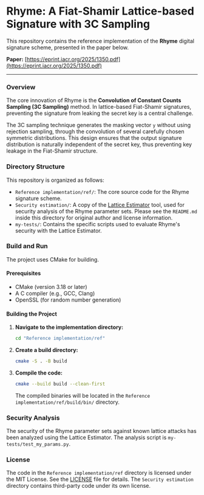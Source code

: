 # Rhyme: A Fiat-Shamir Lattice-based Signature with 3C Sampling

This repository contains the reference implementation of the **Rhyme** digital signature scheme, presented in the paper below.

**Paper:** [https://eprint.iacr.org/2025/1350.pdf](https://eprint.iacr.org/2025/1350.pdf)

---

### Overview

The core innovation of Rhyme is the **Convolution of Constant Counts Sampling (3C Sampling)** method. In lattice-based Fiat-Shamir signatures, preventing the signature from leaking the secret key is a central challenge.

The 3C sampling technique generates the masking vector `y` without using rejection sampling, through the convolution of several carefully chosen symmetric distributions. This design ensures that the output signature distribution is naturally independent of the secret key, thus preventing key leakage in the Fiat-Shamir structure.

### Directory Structure

This repository is organized as follows:

-   `Reference implementation/ref/`: The core source code for the Rhyme signature scheme.
-   `Security estimation/`: A copy of the [Lattice Estimator](https://github.com/malb/lattice-estimator) tool, used for security analysis of the Rhyme parameter sets. Please see the `README.md` inside this directory for original author and license information.
-   `my-tests/`: Contains the specific scripts used to evaluate Rhyme's security with the Lattice Estimator.

### Build and Run

The project uses CMake for building.

#### Prerequisites

-   CMake (version 3.18 or later)
-   A C compiler (e.g., GCC, Clang)
-   OpenSSL (for random number generation)

#### Building the Project

1.  **Navigate to the implementation directory:**
    ```bash
    cd "Reference implementation/ref"
    ```

2.  **Create a build directory:**
    ```bash
    cmake -S . -B build
    ```

3.  **Compile the code:**
    ```bash
    cmake --build build --clean-first
    ```

    The compiled binaries will be located in the `Reference implementation/ref/build/bin/` directory.

### Security Analysis

The security of the Rhyme parameter sets against known lattice attacks has been analyzed using the Lattice Estimator. The analysis script is `my-tests/test_my_params.py`.

### License

The code in the `Reference implementation/ref` directory is licensed under the MIT License. See the [LICENSE](LICENSE) file for details. The `Security estimation` directory contains third-party code under its own license.